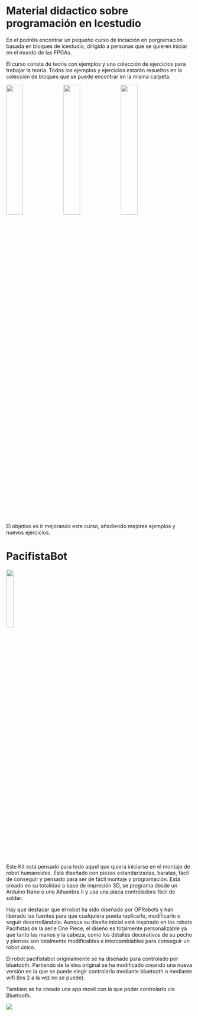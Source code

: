 # Material didactico sobre programación en Icestudio
En el podréis encontrar un pequeño curso de inciación en porgramación basada en bloques de icestudio, dirigido a personas que se quieren 
iniciar en el mundo de las FPGAs.

El curso consta de teoria con ejemplos y una colección de ejercicios para trabajar la teoria. Todos los ejemplos y ejercicios estarán
resueltos en la colección de bloques que se puede encontrar en la misma carpeta.

<img src="https://user-images.githubusercontent.com/6820637/85279609-0246cb00-b487-11ea-9964-206aa02004ff.jpeg" width="30%"></img> <img src="https://user-images.githubusercontent.com/6820637/85279488-ca3f8800-b486-11ea-89a4-9c0ce33619ab.jpeg" width="30%"></img> <img src="https://user-images.githubusercontent.com/6820637/85279607-01ae3480-b487-11ea-97c0-c4c6a519f760.jpeg" width="30%"></img> 

El objetivo es ir mejorando este curso, añadiendo mejores ejemplos y nuevos ejercicios.

# PacifistaBot

<img src="https://user-images.githubusercontent.com/6820637/85282203-a2065800-b48b-11ea-8366-73b460110a7d.png" width="20%"></img> 

Este Kit está pensado para todo aquel que quiera iniciarse en el montaje de robot humanoides. Está diseñado con piezas estandarizadas, baratas, fácil de conseguir y pensado para ser de fácil montaje y programación. Está creado en su totalidad a base de impresión 3D, se programa desde un Arduino Nano o una Alhambra II y usa una placa controladora fácil de soldar.

Hay que destacar que el robot ha sido diseñado por OPRobots y han liberado las fuentes para que cualquiera pueda replicarlo, modificarlo o seguir desarrollándolo. Aunque su diseño inicial esté inspirado en los robots Pacifistas de la serie One Piece, el diseño es totalmente personalizable ya que tanto las manos y la cabeza, como los detalles decorativos de su pecho y piernas son totalmente modificables e intercambiables para conseguir un robot único.

El robot pacifistabot originalmente se ha diseñado para controlado por bluetooth. Partiendo de la idea original se ha modificado creando una nueva versión en la que se puede elegir controlarlo mediante bluetooth o mediante wifi (los 2 a la vez no se puede).

Tambien se ha creado una app movil con la que poder controlarlo via Bluetooth.

[![](http://img.youtube.com/vi/RYXKcb0tZGM/0.jpg)](http://www.youtube.com/watch?v=RYXKcb0tZGM "Funcionamiento PacifistaBot")

